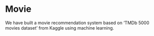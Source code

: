 # Movie
We have built a movie recommendation system based on ‘TMDb 5000 movies dataset’ from Kaggle using machine learning.
